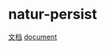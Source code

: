 # natur-persist

[文档](https://empty916.site/zh/natur-persist/)
[document](https://empty916.site/natur-persist/)
